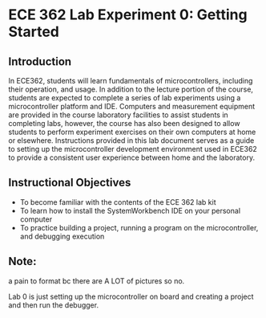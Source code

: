 # ECE 362 Lab Experiment 0: Getting Started
## Introduction
In ECE362, students will learn fundamentals of microcontrollers, including their operation, and usage. In addition to the lecture portion of the course, students are expected to complete a series of lab experiments using a microcontroller platform and IDE. Computers and measurement equipment are provided in the course laboratory facilities to assist students in completing labs, however, the course has also been designed to allow students to perform experiment exercises on their own computers at home or elsewhere. Instructions provided in this lab document serves as a guide to setting up the microcontroller development environment used in ECE362 to provide a consistent user experience between home and the laboratory.

## Instructional Objectives
- To become familiar with the contents of the ECE 362 lab kit
- To learn how to install the SystemWorkbench IDE on your personal computer
- To practice building a project, running a program on the microcontroller, and debugging execution

## Note:
a pain to format bc there are A LOT of pictures so no.

Lab 0 is just setting up the microcontroller on board and creating a project and then run the debugger.
